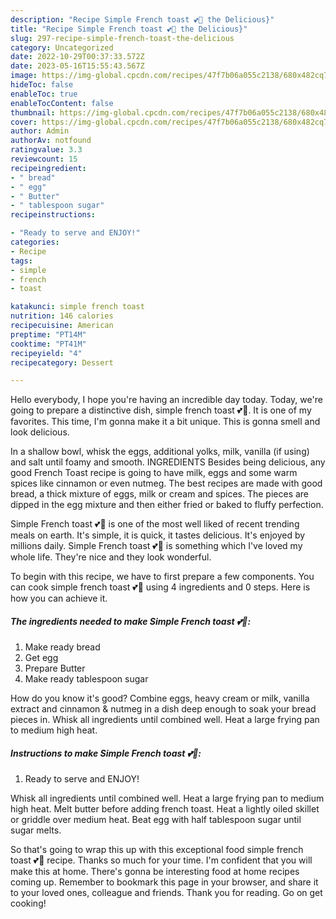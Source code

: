 ```yaml
---
description: "Recipe Simple French toast 💕🍞 the Delicious}"
title: "Recipe Simple French toast 💕🍞 the Delicious}"
slug: 297-recipe-simple-french-toast-the-delicious
category: Uncategorized
date: 2022-10-29T00:37:33.572Z
date: 2023-05-16T15:55:43.567Z
image: https://img-global.cpcdn.com/recipes/47f7b06a055c2138/680x482cq70/simple-french-toast-recipe-main-photo.jpg
hideToc: false
enableToc: true
enableTocContent: false
thumbnail: https://img-global.cpcdn.com/recipes/47f7b06a055c2138/680x482cq70/simple-french-toast-recipe-main-photo.jpg
cover: https://img-global.cpcdn.com/recipes/47f7b06a055c2138/680x482cq70/simple-french-toast-recipe-main-photo.jpg
author: Admin
authorAv: notfound
ratingvalue: 3.3
reviewcount: 15
recipeingredient:
- " bread"
- " egg"
- " Butter"
- " tablespoon sugar"
recipeinstructions:

- "Ready to serve and ENJOY!"
categories:
- Recipe
tags:
- simple
- french
- toast

katakunci: simple french toast 
nutrition: 146 calories
recipecuisine: American
preptime: "PT14M"
cooktime: "PT41M"
recipeyield: "4"
recipecategory: Dessert

---
```



Hello everybody, I hope you're having an incredible day today. Today, we're going to prepare a distinctive dish, simple french toast 💕🍞. It is one of my favorites. This time, I'm gonna make it a bit unique. This is gonna smell and look delicious.

In a shallow bowl, whisk the eggs, additional yolks, milk, vanilla (if using) and salt until foamy and smooth. INGREDIENTS Besides being delicious, any good French Toast recipe is going to have milk, eggs and some warm spices like cinnamon or even nutmeg. The best recipes are made with good bread, a thick mixture of eggs, milk or cream and spices. The pieces are dipped in the egg mixture and then either fried or baked to fluffy perfection.

Simple French toast 💕🍞 is one of the most well liked of recent trending meals on earth. It's simple, it is quick, it tastes delicious. It's enjoyed by millions daily. Simple French toast 💕🍞 is something which I've loved my whole life. They're nice and they look wonderful.


To begin with this recipe, we have to first prepare a few components. You can cook simple french toast 💕🍞 using 4 ingredients and 0 steps. Here is how you can achieve it.

<!--inarticleads1-->

##### The ingredients needed to make Simple French toast 💕🍞:

1. Make ready  bread
1. Get  egg
1. Prepare  Butter
1. Make ready  tablespoon sugar


How do you know it&#39;s good? Combine eggs, heavy cream or milk, vanilla extract and cinnamon &amp; nutmeg in a dish deep enough to soak your bread pieces in. Whisk all ingredients until combined well. Heat a large frying pan to medium high heat. 

<!--inarticleads2-->

##### Instructions to make Simple French toast 💕🍞:


1. Ready to serve and ENJOY!

Whisk all ingredients until combined well. Heat a large frying pan to medium high heat. Melt butter before adding french toast. Heat a lightly oiled skillet or griddle over medium heat. Beat egg with half tablespoon sugar until sugar melts. 

So that's going to wrap this up with this exceptional food simple french toast 💕🍞 recipe. Thanks so much for your time. I'm confident that you will make this at home. There's gonna be interesting food at home recipes coming up. Remember to bookmark this page in your browser, and share it to your loved ones, colleague and friends. Thank you for reading. Go on get cooking!
